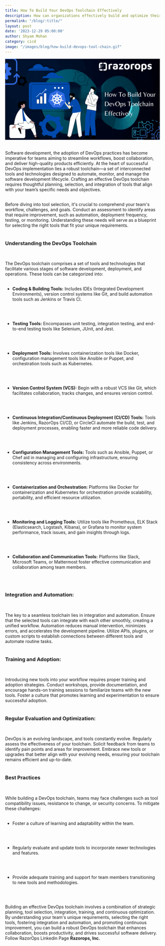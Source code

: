 ```yaml
---
title: How To Build Your DevOps Toolchain Effectively
description: How can organizations effectively build and optimize their DevOps toolchain to enhance collaboration, streamline workflows, and achieve seamless integration throughout the software development lifecycle?
permalink: "/blog/:title/"
layout: post
date: '2023-12-29 05:00:00'
author: Shyam Mohan
category: cicd
image: "/images/blog/how-build-devops-tool-chain.gif"
---
```


![](/images/blog/how-build-devops-tool-chain.gif)
<br>
<br>


Software development, the adoption of DevOps practices has become imperative for teams aiming to streamline workflows, boost collaboration, and deliver high-quality products efficiently. At the heart of successful DevOps implementation lies a robust toolchain—a set of interconnected tools and technologies designed to automate, monitor, and manage the software development lifecycle. Crafting an effective DevOps toolchain requires thoughtful planning, selection, and integration of tools that align with your team’s specific needs and objectives.
<br>
<br>

Before diving into tool selection, it's crucial to comprehend your team's workflow, challenges, and goals. Conduct an assessment to identify areas that require improvement, such as automation, deployment frequency, testing, or monitoring. Understanding these needs will serve as a blueprint for selecting the right tools that fit your unique requirements.
<br>
<br>

### **Understanding the DevOps Toolchain**
<br>

The DevOps toolchain comprises a set of tools and technologies that facilitate various stages of software development, deployment, and operations. These tools can be categorized into:
<br>
<br>

* **Coding & Building Tools:** Includes IDEs (Integrated Development Environments), version control systems like Git, and build automation tools such as Jenkins or Travis CI.
<br>
<br>

* **Testing Tools:** Encompasses unit testing, integration testing, and end-to-end testing tools like Selenium, JUnit, and Jest.
<br>
<br>

* **Deployment Tools:** Involves containerization tools like Docker, configuration management tools like Ansible or Puppet, and orchestration tools such as Kubernetes.
<br>
<br>

* **Version Control System (VCS):** Begin with a robust VCS like Git, which facilitates collaboration, tracks changes, and ensures version control.
<br>
<br>

* **Continuous Integration/Continuous Deployment (CI/CD) Tools:** Tools like Jenkins, RazorOps CI/CD, or CircleCI automate the build, test, and deployment processes, enabling faster and more reliable code delivery.
<br>
<br>

* **Configuration Management Tools:** Tools such as Ansible, Puppet, or Chef aid in managing and configuring infrastructure, ensuring consistency across environments.
<br>
<br>

* **Containerization and Orchestration:** Platforms like Docker for containerization and Kubernetes for orchestration provide scalability, portability, and efficient resource utilization.
<br>
<br>

* **Monitoring and Logging Tools:** Utilize tools like Prometheus, ELK Stack (Elasticsearch, Logstash, Kibana), or Grafana to monitor system performance, track issues, and gain insights through logs.
<br>
<br>

* **Collaboration and Communication Tools:** Platforms like Slack, Microsoft Teams, or Mattermost foster effective communication and collaboration among team members.
<br>
<br>

### **Integration and Automation:**
<br>

The key to a seamless toolchain lies in integration and automation. Ensure that the selected tools can integrate with each other smoothly, creating a unified workflow. Automation reduces manual intervention, minimizes errors, and accelerates the development pipeline. Utilize APIs, plugins, or custom scripts to establish connections between different tools and automate routine tasks.
<br>
<br>

### **Training and Adoption:**
<br>

Introducing new tools into your workflow requires proper training and adoption strategies. Conduct workshops, provide documentation, and encourage hands-on training sessions to familiarize teams with the new tools. Foster a culture that promotes learning and experimentation to ensure successful adoption.
<br>
<br>

### **Regular Evaluation and Optimization:**
<br>

DevOps is an evolving landscape, and tools constantly evolve. Regularly assess the effectiveness of your toolchain. Solicit feedback from teams to identify pain points and areas for improvement. Embrace new tools or upgrades that better align with your evolving needs, ensuring your toolchain remains efficient and up-to-date.
<br>
<br>

### **Best Practices**
<br>

While building a DevOps toolchain, teams may face challenges such as tool compatibility issues, resistance to change, or security concerns. To mitigate these challenges:
<br>
<br>

* Foster a culture of learning and adaptability within the team.
<br>
<br>

* Regularly evaluate and update tools to incorporate newer technologies and features.
<br>
<br>

* Provide adequate training and support for team members transitioning to new tools and methodologies.
<br>
<br>

Building an effective DevOps toolchain involves a combination of strategic planning, tool selection, integration, training, and continuous optimization. By understanding your team's unique requirements, selecting the right tools, fostering integration and automation, and promoting continuous improvement, you can build a robust DevOps toolchain that enhances collaboration, boosts productivity, and drives successful software delivery. Follow RazorOps Linkedin Page <a href="https://www.linkedin.com/company/razorops/" target=_blank style="text-decoration: none"> <b>Razorops, Inc.</b></a>

